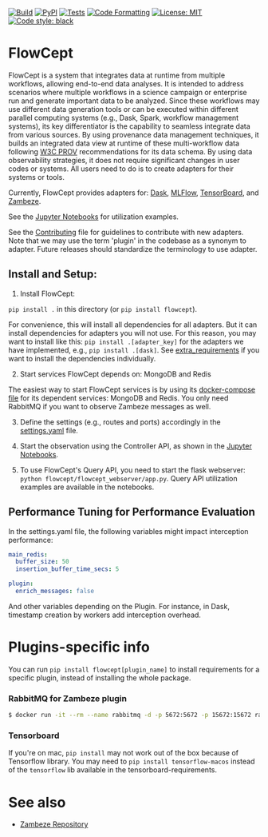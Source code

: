 [![Build](https://github.com/ORNL/flowcept/actions/workflows/create-release-n-publish.yml/badge.svg)](https://github.com/ORNL/flowcept/actions/workflows/create-release-n-publish.yml)
[![PyPI](https://badge.fury.io/py/flowcept.svg)](https://pypi.org/project/flowcept)
[![Tests](https://github.com/ORNL/flowcept/actions/workflows/run-tests.yml/badge.svg)](https://github.com/ORNL/flowcept/actions/workflows/run-tests.yml)
[![Code Formatting](https://github.com/ORNL/flowcept/actions/workflows/code-formatting.yml/badge.svg)](https://github.com/ORNL/flowcept/actions/workflows/code-formatting.yml)
[![License: MIT](https://img.shields.io/github/license/ORNL/flowcept)](LICENSE)
[![Code style: black](https://img.shields.io/badge/code%20style-black-000000.svg)](https://github.com/psf/black)

# FlowCept

FlowCept is a system that integrates data at runtime from multiple workflows, allowing end-to-end data analyses. 
It is intended to address scenarios where multiple workflows in a science campaign or enterprise run and generate 
important data to be analyzed. Since these workflows may use different data generation tools or can be executed within
different parallel computing systems (e.g., Dask, Spark, workflow management systems), its key differentiator is the 
capability to seamless integrate data from various sources. By using provenance data management techniques, 
it builds an integrated data view at runtime of these multi-workflow data following 
[W3C PROV](https://www.w3.org/TR/prov-overview/) recommendations for its data schema.
By using data observability strategies, it does not require significant changes in user codes
or systems. All users need to do is to create adapters for their systems or tools. 

Currently, FlowCept provides adapters for: [Dask](https://www.dask.org/), [MLFlow](https://mlflow.org/), [TensorBoard](https://www.tensorflow.org/tensorboard), and [Zambeze](https://github.com/ORNL/zambeze). 

See the [Jupyter Notebooks](notebooks) for utilization examples.

See the [Contributing](CONTRIBUTING.md) file for guidelines to contribute with new adapters. Note that we may use the
term 'plugin' in the codebase as a synonym to adapter. Future releases should standardize the terminology to use adapter.


## Install and Setup:

1. Install FlowCept: 

`pip install .` in this directory (or `pip install flowcept`).

For convenience, this will install all dependencies for all adapters. But it can install
dependencies for adapters you will not use. For this reason, you may want to install 
like this: `pip install .[adapter_key]` for the adapters we have implemented, e.g., `pip install .[dask]`.
See [extra_requirements](extra_requirements) if you want to install the dependencies individually.
 
2. Start services FlowCept depends on: MongoDB and Redis

The easiest way to start FlowCept services is by using its [docker-compose file](deployment/compose.yml) for its dependent services: 
MongoDB and Redis. You only need RabbitMQ if you want to observe Zambeze messages as well.

3. Define the settings (e.g., routes and ports) accordingly in the [settings.yaml](resources/settings.yaml) file.

4. Start the observation using the Controller API, as shown in the [Jupyter Notebooks](notebooks).

5. To use FlowCept's Query API, you need to start the flask webserver:
`python flowcept/flowcept_webserver/app.py`. Query API utilization examples are 
available in the notebooks.


## Performance Tuning for Performance Evaluation

In the settings.yaml file, the following variables might impact interception performance:

```yaml
main_redis:
  buffer_size: 50
  insertion_buffer_time_secs: 5

plugin:
  enrich_messages: false
```

And other variables depending on the Plugin. For instance, in Dask, timestamp creation by workers add interception overhead.


# Plugins-specific info

You can run `pip install flowcept[plugin_name]` to install requirements for a specific plugin, instead of installing the
whole package.

### RabbitMQ for Zambeze plugin
```bash
$ docker run -it --rm --name rabbitmq -d -p 5672:5672 -p 15672:15672 rabbitmq:3.11-management
```

### Tensorboard

If you're on mac, `pip install` may not work out of the box because of Tensorflow library. 
You may need to `pip install tensorflow-macos` instead of the `tensorflow` lib available in the tensorboard-requirements.


# See also

- [Zambeze Repository](https://github.com/ORNL/zambeze)